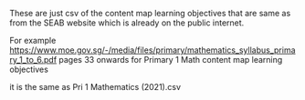These are just csv of the content map learning objectives that are same as from the SEAB website which is already on the public internet.

For example
https://www.moe.gov.sg/-/media/files/primary/mathematics_syllabus_primary_1_to_6.pdf
pages 33 onwards for Primary 1 Math content map learning objectives

it is the same as Pri 1 Mathematics (2021).csv
